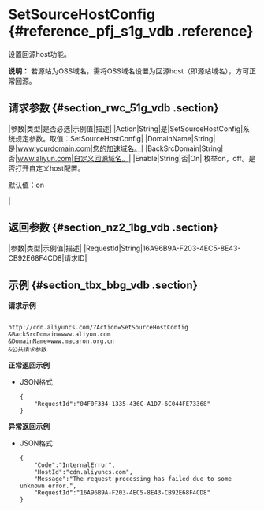 # SetSourceHostConfig {#reference_pfj_s1g_vdb .reference}

设置回源host功能。

**说明：** 若源站为OSS域名，需将OSS域名设置为回源host（即源站域名），方可正常回源。

## 请求参数 {#section_rwc_51g_vdb .section}

|参数|类型|是否必选|示例值|描述|
|Action|String|是|SetSourceHostConfig|系统规定参数。取值：SetSourceHostConfig|
|DomainName|String|是|www.yourdomain.com|您的加速域名。|
|BackSrcDomain|String|否|www.aliyun.com|自定义回源域名。|
|Enable|String|否|On| 枚举on，off。是否打开自定义host配置。

 默认值：on

 |

## 返回参数 {#section_nz2_1bg_vdb .section}

|参数|类型|示例值|描述|
|RequestId|String|16A96B9A-F203-4EC5-8E43-CB92E68F4CD8|请求ID|

## 示例 {#section_tbx_bbg_vdb .section}

**请求示例**

```

http://cdn.aliyuncs.com/?Action=SetSourceHostConfig
&BackSrcDomain=www.aliyun.com
&DomainName=www.macaron.org.cn
&公共请求参数
```

**正常返回示例**

-   JSON格式

    ```
    {
        "RequestId":"04F0F334-1335-436C-A1D7-6C044FE73368"
    }
    ```


**异常返回示例**

-   JSON格式

    ```
    {
        "Code":"InternalError",
        "HostId":"cdn.aliyuncs.com",
        "Message":"The request processing has failed due to some unknown error.",
        "RequestId":"16A96B9A-F203-4EC5-8E43-CB92E68F4CD8"
    }
    ```


